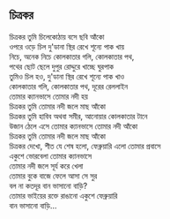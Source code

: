 ## চিত্রকর

চিত্রকর তুমি চিলেকোঠায় বসে ছবি আঁকো<br>
ওপরে ওড়ে চিল দু'ডানা স্থির রেখে শূন্যে পাক খায়<br>
নিচে, অনেক নিচে কোলকাতার গলি, কোলকাতার পথ,<br>
পথের ছোট ছেলে দুপুর রোদ্দুরে খাচ্ছে ঘুরপাক<br>
তুমিও চিল হও, দু'ডানা স্থির রেখে শূন্যে পাক খাও<br>
কোলকাতার গলি, কোলকাতার পথ, দূরের রেললাইন<br>
তোমার ক্যানভাসে তোমার নদী হয়<br>
চিত্রকর তুমি তোমার নদী জলে মাছ আঁকো<br>
চিত্রকর তুমি হাবিব অথবা সমীর, আনোয়ার কোলকাতার টানে<br>
উজান ঠেলে এসে তোমার ক্যানভাসে তোমার নদী আঁকো<br>
চিত্রকর তুমি তোমার নদী জলে মাছ আঁকো<br>
চিত্রকর দেখো, শীত যে শেষ হলো, ফেব্রুয়ারি এলো তোমার প্রবাসে<br>
একুশে ভোরবেলা তোমার ক্যানভাসে<br>
তোমার নদী জলে সূর্য করে খেলা<br>
তোমার বুকে বাজে ফেলে আসা সে সুর<br>
বল না কতদূর বান ভাসানো বাড়ি?<br>
তোমার ভাইয়ের রক্তে রাঙানো একুশে ফেব্রুয়ারি<br>
বান ভাসানো বাড়ি…<br>
